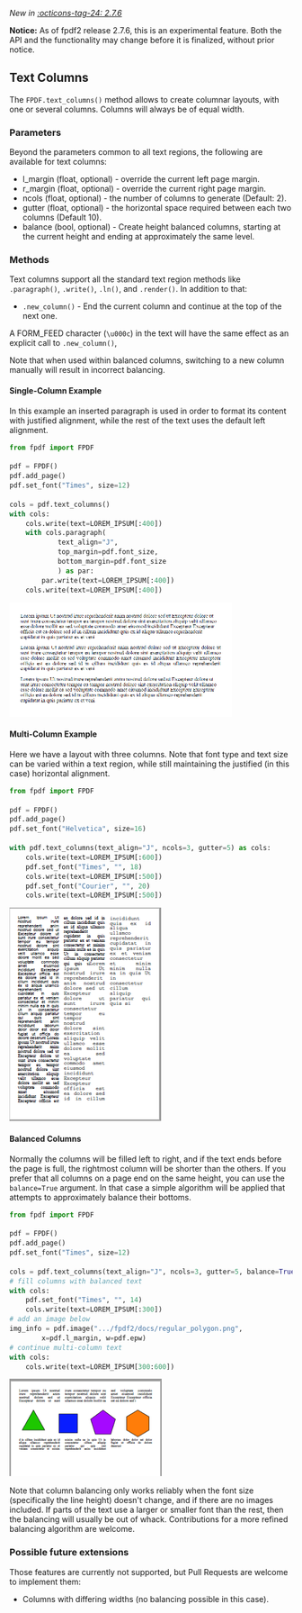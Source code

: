 _New in [:octicons-tag-24: 2.7.6](https://github.com/py-pdf/fpdf2/blob/master/CHANGELOG.md)_

**Notice:** As of fpdf2 release 2.7.6, this is an experimental feature. Both the API and the functionality may change before it is finalized, without prior notice.


## Text Columns ##

The `FPDF.text_columns()` method allows to create columnar layouts, with one or several columns. Columns will always be of equal width.

### Parameters ###

Beyond the parameters common to all text regions, the following are available for text columns:

* l_margin (float, optional) - override the current left page margin.
* r_margin (float, optional) - override the current right page margin.
* ncols (float, optional) - the number of columns to generate (Default: 2).
* gutter (float, optional) - the horizontal space required between each two columns (Default 10).
* balance (bool, optional) - Create height balanced columns, starting at the current height and ending at approximately the same level.

### Methods ###

Text columns support all the standard text region methods like `.paragraph()`, `.write()`, `.ln()`, and `.render()`. In addition to that:

* `.new_column()` - End the current column and continue at the top of the next one.

A FORM_FEED character (`\u000c`) in the text will have the same effect as an explicit call to `.new_column()`,

Note that when used within balanced columns, switching to a new column manually will result in incorrect balancing.


#### Single-Column Example ####

In this example an inserted paragraph is used in order to format its content with justified alignment, while the rest of the text uses the default left alignment.

```python
from fpdf import FPDF

pdf = FPDF()
pdf.add_page()
pdf.set_font("Times", size=12)

cols = pdf.text_columns()
with cols:
    cols.write(text=LOREM_IPSUM[:400])
    with cols.paragraph(
            text_align="J",
            top_margin=pdf.font_size,
            bottom_margin=pdf.font_size
            ) as par:
        par.write(text=LOREM_IPSUM[:400])
    cols.write(text=LOREM_IPSUM[:400])
```
![Single Text Column](tcols-single.png)

#### Multi-Column Example

Here we have a layout with three columns. Note that font type and text size can be varied within a text region, while still maintaining the justified (in this case) horizontal alignment.

```python
from fpdf import FPDF

pdf = FPDF()
pdf.add_page()
pdf.set_font("Helvetica", size=16)

with pdf.text_columns(text_align="J", ncols=3, gutter=5) as cols:
    cols.write(text=LOREM_IPSUM[:600])
    pdf.set_font("Times", "", 18)
    cols.write(text=LOREM_IPSUM[:500])
    pdf.set_font("Courier", "", 20)
    cols.write(text=LOREM_IPSUM[:500])
```
![Three Text Columns](tcols-three.png)

#### Balanced Columns

Normally the columns will be filled left to right, and if the text ends before the page is full, the rightmost column will be shorter than the others.
If you prefer that all columns on a page end on the same height, you can use the `balance=True` argument. In that case a simple algorithm will be applied that attempts to approximately balance their bottoms.

```python
from fpdf import FPDF

pdf = FPDF()
pdf.add_page()
pdf.set_font("Times", size=12)

cols = pdf.text_columns(text_align="J", ncols=3, gutter=5, balance=True)
# fill columns with balanced text
with cols:
    pdf.set_font("Times", "", 14)
    cols.write(text=LOREM_IPSUM[:300])
# add an image below
img_info = pdf.image(".../fpdf2/docs/regular_polygon.png",
        x=pdf.l_margin, w=pdf.epw)
# continue multi-column text
with cols:
    cols.write(text=LOREM_IPSUM[300:600])
```
![Balanced Columns](tcols-balanced.png)

Note that column balancing only works reliably when the font size (specifically the line height) doesn't change, and if there are no images included. If parts of the text use a larger or smaller font than the rest, then the balancing will usually be out of whack. Contributions for a more refined balancing algorithm are welcome.


### Possible future extensions

Those features are currently not supported, but Pull Requests are welcome to implement them:

* Columns with differing widths (no balancing possible in this case).


